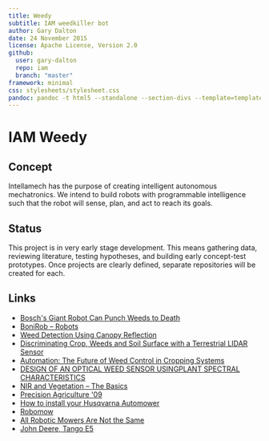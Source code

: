 ```yaml
---
title: Weedy
subtitle: IAM weedkiller bot
author: Gary Dalton
date: 24 November 2015
license: Apache License, Version 2.0
github:
  user: gary-dalton
  repo: iam
  branch: "master"
framework: minimal
css: stylesheets/stylesheet.css
pandoc: pandoc -t html5 --standalone --section-divs --template=template_github.html index.md -o index.html
---
```


# IAM Weedy

## Concept

Intellamech has the purpose of creating intelligent autonomous mechatronics.
We intend to build robots with programmable intelligence such that the robot
will sense, plan, and act to reach its goals.

## Status

This project is in very early stage development. This means gathering data,
reviewing literature, testing hypotheses, and building early concept-test
prototypes. Once projects are clearly defined, separate repositories will be
created for each.

## Links

- [Bosch's Giant Robot Can Punch Weeds to Death](http://spectrum.ieee.org/automaton/robotics/industrial-robots/bosch-deepfield-robotics-weed-control)
- [BoniRob – Robots](http://go.amazone.de/?lang=1&news=26)
- [Weed Detection Using Canopy Reflection](http://www.researchgate.net/publication/227215981_Weed_Detection_Using_Canopy_Reflection)
- [Discriminating Crop, Weeds and Soil Surface with a Terrestrial LIDAR Sensor](http://www.ncbi.nlm.nih.gov/pmc/articles/PMC3871132/)
- [Automation: The Future of Weed Control in Cropping Systems](https://books.google.com/books?id=yQ7IBAAAQBAJ&lpg=PA198&ots=ZoSQ9YmYxL&dq=wavelength%20reflection%20of%20weeds%20and%20grass&pg=PA200#v=onepage&q=wavelength%20reflection%20of%20weeds%20and%20grass&f=false)
- [DESIGN OF AN OPTICAL WEED SENSOR USINGPLANT SPECTRAL CHARACTERISTICS](http://www.ars.usda.gov/SP2UserFiles/Place/30200525/DesignOptical.pdf)
- [NIR and Vegetation – The Basics](http://flightriot.com/nir-and-vegetation/)
- [Precision Agriculture '09](https://books.google.com/books?id=aYEp6KPrUwMC&lpg=PA319&ots=HtvraajAJc&dq=wavelength%20reflection%20of%20weeds%20and%20grass&pg=PA319#v=onepage&q=wavelength%20reflection%20of%20weeds%20and%20grass&f=false)
- [How to install your Husqvarna Automower](http://www.husqvarna.com/us/lawn-and-garden/how-to-guides/automower-installation/)
- [Robomow](http://usa.robomow.com/shop/)
- [All Robotic Mowers Are Not the Same](https://www.probotics.com/robotic-lawn-mowers/robot-mower-compare.htm)
- [John Deere, Tango E5](https://www.deere.com/en_INT/products/equipment/autonomous_mower/tango_e5/tango_e5.page)
